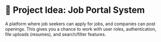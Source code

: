 # 🔧 Project Idea: Job Portal System
A platform where job seekers can apply for jobs, and companies can post openings. This gives you a chance to work with user roles, authentication, file uploads (resumes), and search/filter features.